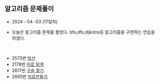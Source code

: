 ## 알고리즘 문제풀이   
* 2024 - 04 -03 (17일차)    


* 오늘은 알고리즘 문제를 풀었다. bfs,dfs,dijkstra등 알고리즘을 구현하는 연습을 하였다.   
<br/>

* 2573번 [빙산](https://github.com/dongyeoppp/Jungle_TIL/blob/main/jungle_week02/bk_2573.py)  
* 2178번 [미로 탐색](https://github.com/dongyeoppp/Jungle_TIL/blob/main/jungle_week02/bk_2178.py)   
* 2617번 [구슬 찾기](https://github.com/dongyeoppp/Jungle_TIL/blob/main/jungle_week02/bk_2617.py)  
* 2665번 [미로만들기](https://github.com/dongyeoppp/Jungle_TIL/blob/main/jungle_week02/bk_2665.py)   

